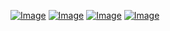 [![Image](https://img.shields.io/static/v1?label=&message=Discord&color=ECEBE6&labelColor=2F4858&style=for-the-badge&logo=discord&logoColor=white)](https://discord.com/channels/1134588677121654925/1321575960033890375)
[![Image](https://img.shields.io/static/v1?label=&message=CurseForge&color=ECEBE6&labelColor=2F4858&style=for-the-badge&logo=curseforge&logoColor=white)](https://www.curseforge.com/minecraft/mc-mods/blatblock)
[![Image](https://img.shields.io/static/v1?label=&message=Modrinth&color=ECEBE6&labelColor=2F4858&style=for-the-badge&logo=modrinth&logoColor=green)](https://modrinth.com/mod/blatblock)
[![Image](https://img.shields.io/static/v1?label=&message=GitHub&color=ECEBE6&labelColor=2F4858&style=for-the-badge&logo=github&logoColor=white)](https://github.com/BlatFan/BlatBlock)